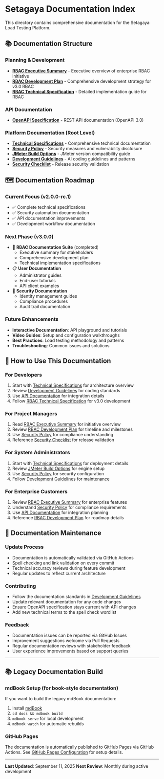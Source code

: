# Setagaya Documentation Index

This directory contains comprehensive documentation for the Setagaya Load Testing Platform.

## 📚 Documentation Structure

### **Planning & Development**
- **[RBAC Executive Summary](RBAC_EXECUTIVE_SUMMARY.md)** - Executive overview of enterprise RBAC initiative
- **[RBAC Development Plan](RBAC_DEVELOPMENT_PLAN.md)** - Comprehensive development strategy for v3.0 RBAC
- **[RBAC Technical Specification](RBAC_TECHNICAL_SPECIFICATION.md)** - Detailed implementation guide for RBAC

### **API Documentation**
- **[OpenAPI Specification](api/openapi.yaml)** - REST API documentation (OpenAPI 3.0)

### **Platform Documentation** (Root Level)
- **[Technical Specifications](../TECHNICAL_SPECS.md)** - Comprehensive technical documentation
- **[Security Policy](../SECURITY.md)** - Security measures and vulnerability disclosure
- **[JMeter Build Options](../setagaya/JMETER_BUILD_OPTIONS.md)** - JMeter version compatibility guide
- **[Development Guidelines](../.github/instructions/copilot.instructions.md)** - AI coding guidelines and patterns
- **[Security Checklist](../.github/SECURITY_CHECKLIST.md)** - Release security validation

## 🗺️ Documentation Roadmap

### **Current Focus (v2.0.0-rc.1)**
- ✅ Complete technical specifications
- ✅ Security automation documentation
- ✅ API documentation improvements
- ✅ Development workflow documentation

### **Next Phase (v3.0.0)**
- 🎯 **RBAC Documentation Suite** (completed)
  - Executive summary for stakeholders
  - Comprehensive development plan
  - Technical implementation specifications
- 📋 **User Documentation**
  - Administrator guides
  - End-user tutorials
  - API client examples
- 🔐 **Security Documentation**
  - Identity management guides
  - Compliance procedures
  - Audit trail documentation

### **Future Enhancements**
- **Interactive Documentation**: API playground and tutorials
- **Video Guides**: Setup and configuration walkthroughs
- **Best Practices**: Load testing methodology and patterns
- **Troubleshooting**: Common issues and solutions

## 📖 How to Use This Documentation

### **For Developers**
1. Start with [Technical Specifications](../TECHNICAL_SPECS.md) for architecture overview
2. Review [Development Guidelines](../.github/instructions/copilot.instructions.md) for coding standards
3. Use [API Documentation](api/openapi.yaml) for integration details
4. Follow [RBAC Technical Specification](RBAC_TECHNICAL_SPECIFICATION.md) for v3.0 development

### **For Project Managers**
1. Read [RBAC Executive Summary](RBAC_EXECUTIVE_SUMMARY.md) for initiative overview
2. Review [RBAC Development Plan](RBAC_DEVELOPMENT_PLAN.md) for timeline and milestones
3. Use [Security Policy](../SECURITY.md) for compliance understanding
4. Reference [Security Checklist](../.github/SECURITY_CHECKLIST.md) for release validation

### **For System Administrators**
1. Start with [Technical Specifications](../TECHNICAL_SPECS.md) for deployment details
2. Review [JMeter Build Options](../setagaya/JMETER_BUILD_OPTIONS.md) for engine setup
3. Use [Security Policy](../SECURITY.md) for security configuration
4. Follow [Development Guidelines](../.github/instructions/copilot.instructions.md) for maintenance

### **For Enterprise Customers**
1. Review [RBAC Executive Summary](RBAC_EXECUTIVE_SUMMARY.md) for enterprise features
2. Understand [Security Policy](../SECURITY.md) for compliance requirements
3. Use [API Documentation](api/openapi.yaml) for integration planning
4. Reference [RBAC Development Plan](RBAC_DEVELOPMENT_PLAN.md) for roadmap details

## 🔄 Documentation Maintenance

### **Update Process**
- Documentation is automatically validated via GitHub Actions
- Spell checking and link validation on every commit
- Technical accuracy reviews during feature development
- Regular updates to reflect current architecture

### **Contributing**
- Follow the documentation standards in [Development Guidelines](../.github/instructions/copilot.instructions.md)
- Update relevant documentation for any code changes
- Ensure OpenAPI specification stays current with API changes
- Add new technical terms to the spell check wordlist

### **Feedback**
- Documentation issues can be reported via GitHub Issues
- Improvement suggestions welcome via Pull Requests
- Regular documentation reviews with stakeholder feedback
- User experience improvements based on support queries

---

## 📚 Legacy Documentation Build

### **mdBook Setup** (for book-style documentation)
If you want to build the legacy mdBook documentation:

1. Install [mdBook](https://github.com/rust-lang/mdBook)
2. `cd docs && mdbook build`
3. `mdbook serve` for local development
4. `mdbook watch` for automatic rebuilds

### **GitHub Pages**
The documentation is automatically published to GitHub Pages via GitHub Actions. See [GitHub Pages Configuration](https://github.com/peaceiris/actions-mdbook) for setup details.

---

**Last Updated**: September 11, 2025
**Next Review**: Monthly during active development
